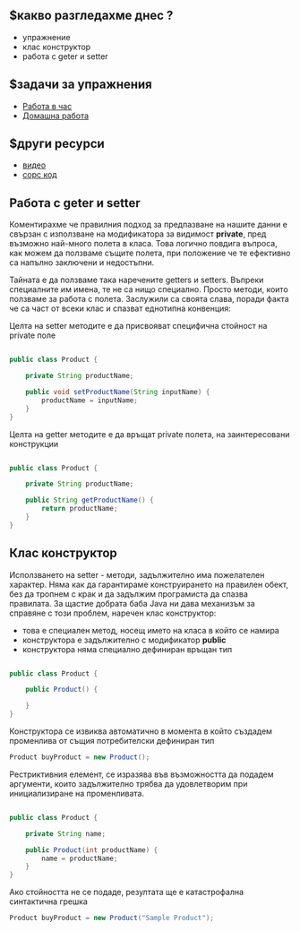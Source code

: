 ## $какво разгледахме днес ?
- упражнение
- клас конструктор
- работа с geter и setter

## $задачи за упражнения
- [Работа в час](https://github.com/mihail-petrov/netit-webdev-java/tree/master/2022-2023/%40semester_1/week-08-2/cw)
- [Домашна работа](https://github.com/mihail-petrov/netit-webdev-java/tree/master/2022-2023/%40semester_1/week-08-2/hw)

## $други ресурси
- [видео](https://drive.google.com/file/d/16hz5g9OFPbqnjUMLGR2zGda1EEgcRi6B/view?usp=sharing)
- [сорс код](https://github.com/mihail-petrov/netit-webdev-java/tree/master/2022-2023/%40semester_1/week-08-2/source)

## Работа с geter и setter

Коментирахме че правилния подход за предпазване на нашите данни е свързан с използване на модификатора за видимост **private**, пред възможно най-много полета в класа. Това логично повдига въпроса, как можем да ползваме същите полета, при положение че те ефективно са напълно заключени и недостъпни. 

Тайната е да ползваме така наречените getters и setters. Въпреки специалните им имена, те не са нищо специално. Просто методи, които ползваме за работа с полета. Заслужили са своята слава, поради факта че са част от всеки клас и спазват еднотипна конвенция:

Целта на setter методите е да присвояват специфична стойност на private поле

```java

public class Product {

    private String productName;

    public void setProductName(String inputName) {
        productName = inputName;
    }
}
```

Целта на getter методите е да връщат private полета, на заинтересовани конструкции

```java

public class Product {

    private String productName;

    public String getProductName() {
        return productName;
    }
}
```



## Клас конструктор

Исползването на setter - методи, задължително има пожелателен характер. Няма как да гарантираме конструирането на правилен обект, без да тропнем с крак и да задължим програмиста да спазва правилата. За щастие добрата баба Java ни дава механизъм за справяне с този проблем, наречен клас конструктор:
- това е специален метод, носещ името на класа в който се намира
- конструктора е задължително с модификатор **public**
- конструктора няма специално дефиниран връщан тип

```java

public class Product {

    public Product() {

    }
}
```

Конструктора се извиква автоматично в момента в който създадем променлива от същия потребителски дефиниран тип 

```java
Product buyProduct = new Product();
```

Рестриктивния елемент, се изразява във възможността да подадем аргументи, които задължително трябва да удовлетворим при инициализиране на променливата.

```java

public class Product {

    private String name;

    public Product(int productName) {
        name = productName;
    }
}
```

Ако стойността не се подаде, резултата ще е катастрофална синтактична грешка

```java
Product buyProduct = new Product("Sample Product");
```